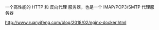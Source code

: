 一个高性能的 HTTP 和 反向代理 服务器，也是一个 IMAP/POP3/SMTP 代理服务器

http://www.ruanyifeng.com/blog/2018/02/nginx-docker.html